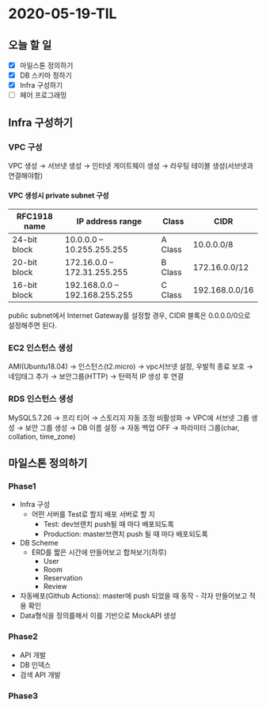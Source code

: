 # 2020-05-19-TIL

## 오늘 할 일

- [x] 마일스톤 정의하기
- [x] DB 스키마 정하기
- [x] Infra 구성하기
- [ ] 페어 프로그래밍

## Infra 구성하기

### VPC 구성

VPC 생성 → 서브넷 생성 → 인터넷 게이트웨이 생성 → 라우팅 테이블 생성(서브넷과 연결해야함)

#### VPC 생성시 private subnet 구성

| RFC1918 name | IP address range              | Class   | CIDR           |
| ------------ | ----------------------------- | ------- | -------------- |
| 24-bit block | 10.0.0.0 – 10.255.255.255     | A Class | 10.0.0.0/8     |
| 20-bit block | 172.16.0.0 – 172.31.255.255   | B Class | 172.16.0.0/12  |
| 16-bit block | 192.168.0.0 – 192.168.255.255 | C Class | 192.168.0.0/16 |

public subnet에서 Internet Gateway를 설정할 경우, CIDR 블록은 0.0.0.0/0으로 설정해주면 된다.

### EC2 인스턴스 생성

AMI(Ubuntu18.04) → 인스턴스(t2.micro) → vpc서브넷 설정, 우발적 종료 보호 → 네임태그 추가 → 보안그룹(HTTP) → 탄력적 IP 생성 후 연결

### RDS 인스턴스 생성

MySQL5.7.26 → 프리 티어 → 스토리지 자동 조정 비활성화 → VPC에 서브넷 그룹 생성 → 보안 그룹 생성 → DB 이름 설정 → 자동 백업 OFF → 파라미터 그룹(char, collation, time_zone)

## 마일스톤 정의하기

### Phase1

- Infra 구성
  - 어떤 서버를 Test로 할지 배포 서버로 할 지
    - Test: dev브랜치 push될 때 마다 배포되도록
    - Production: master브랜치 push 될 때 마다 배포되도록
- DB Scheme
  - ERD를 짧은 시간에 만들어보고 합쳐보기(하루)
    - User
    - Room
    - Reservation
    - Review
- 자동배포(Github Actions): master에 push 되었을 때 동작 - 각자 만들어보고 적용 확인
- Data형식을 정의를해서 이를 기반으로 MockAPI 생성

### Phase2

- API 개발
- DB 인덱스
- 검색 API 개발

### Phase3

